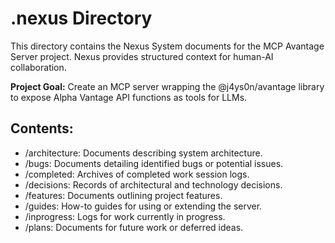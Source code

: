 # .nexus Directory

This directory contains the Nexus System documents for the MCP Avantage Server project. Nexus provides structured context for human-AI collaboration.

**Project Goal:** Create an MCP server wrapping the @j4ys0n/avantage library to expose Alpha Vantage API functions as tools for LLMs.

## Contents:
- /architecture: Documents describing system architecture.
- /bugs: Documents detailing identified bugs or potential issues.
- /completed: Archives of completed work session logs.
- /decisions: Records of architectural and technology decisions.
- /features: Documents outlining project features.
- /guides: How-to guides for using or extending the server.
- /inprogress: Logs for work currently in progress.
- /plans: Documents for future work or deferred ideas.
